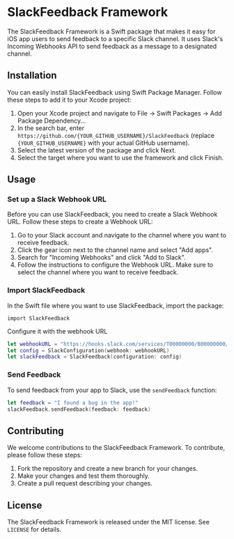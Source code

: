 # SlackFeedback Framework

The SlackFeedback Framework is a Swift package that makes it easy for iOS app users to send feedback to a specific Slack channel. It uses Slack's Incoming Webhooks API to send feedback as a message to a designated channel.

## Installation

You can easily install SlackFeedback using Swift Package Manager. Follow these steps to add it to your Xcode project:

1. Open your Xcode project and navigate to File -> Swift Packages -> Add Package Dependency...
2. In the search bar, enter `https://github.com/{YOUR_GITHUB_USERNAME}/SlackFeedback` (replace `{YOUR_GITHUB_USERNAME}` with your actual GitHub username).
3. Select the latest version of the package and click Next.
4. Select the target where you want to use the framework and click Finish.

## Usage

### Set up a Slack Webhook URL

Before you can use SlackFeedback, you need to create a Slack Webhook URL. Follow these steps to create a Webhook URL:

1. Go to your Slack account and navigate to the channel where you want to receive feedback.
2. Click the gear icon next to the channel name and select "Add apps".
3. Search for "Incoming Webhooks" and click "Add to Slack".
4. Follow the instructions to configure the Webhook URL. Make sure to select the channel where you want to receive feedback.

### Import SlackFeedback

In the Swift file where you want to use SlackFeedback, import the package:

`import SlackFeedback`

Configure it with the webhook URL
```swift
let webhookURL = "https://hooks.slack.com/services/T00000000/B00000000/XXXXXXXXXXXXXXXXXXXXXXXX"
let config = SlackConfiguration(webhook: webhookURL)
let slackFeedback = SlackFeedback(configuration: config)
```

### Send Feedback

To send feedback from your app to Slack, use the `sendFeedback` function:
```swift
let feedback = "I found a bug in the app!"
slackFeedback.sendFeedback(feedback: feedback)
```

## Contributing

We welcome contributions to the SlackFeedback Framework. To contribute, please follow these steps:

1. Fork the repository and create a new branch for your changes.
2. Make your changes and test them thoroughly.
3. Create a pull request describing your changes.

## License

The SlackFeedback Framework is released under the MIT license. See `LICENSE` for details.
